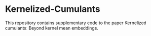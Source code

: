 # Kernelized-Cumulants

This repository contains supplementary code to the paper Kernelized cumulants: Beyond kernel mean embeddings.
